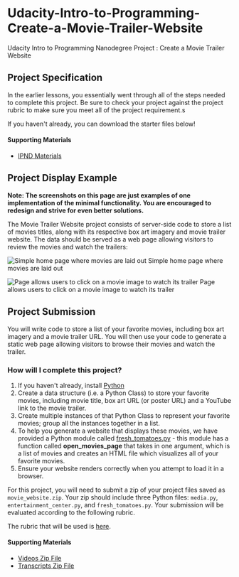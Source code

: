 # Udacity-Intro-to-Programming-Create-a-Movie-Trailer-Website
Udacity Intro to Programming Nanodegree Project : Create a Movie Trailer Website

## Project Specification
In the earlier lessons, you essentially went through all of the steps needed to complete this project. Be sure to check your project against the project rubric to make sure you meet all of the project requirement.s

If you haven't already, you can download the starter files below!

#### Supporting Materials
* [IPND Materials](https://d17h27t6h515a5.cloudfront.net/topher/2017/April/58ee5729_ipnd-materials/ipnd-materials.zip)

## Project Display Example
 **Note: The screenshots on this page are just examples of one implementation of the minimal functionality. You are encouraged to redesign and strive for even better solutions.**

The Movie Trailer Website project consists of server-side code to store a list of movies titles, along with its respective box art imagery and movie trailer website. The data should be served as a web page allowing visitors to review the movies and watch the trailers:

![Simple home page where movies are laid out
](https://d17h27t6h515a5.cloudfront.net/topher/2017/February/589b0c3b_sample-movie-website-1/sample-movie-website-1.png)
Simple home page where movies are laid out


![Page allows users to click on a movie image to watch its trailer](https://d17h27t6h515a5.cloudfront.net/topher/2017/February/589b0c56_sample-movie-website-2/sample-movie-website-2.png)
Page allows users to click on a movie image to watch its trailer

## Project Submission
You will write code to store a list of your favorite movies, including box art imagery and a movie trailer URL. You will then use your code to generate a static web page allowing visitors to browse their movies and watch the trailer.

### How will I complete this project?
1. If you haven't already, install [Python](https://www.python.org/)
2. Create a data structure (i.e. a Python Class) to store your favorite movies, including movie title, box art URL (or poster URL) and a YouTube link to the movie trailer.
3. Create multiple instances of that Python Class to represent your favorite movies; group all the instances together in a list.
4. To help you generate a website that displays these movies, we have provided a Python module called [fresh_tomatoes.py](https://s3.amazonaws.com/udacity-hosted-downloads/ud036/fresh_tomatoes.py) - this module has a function called **open_movies_page** that takes in one argument, which is a list of movies and creates an HTML file which visualizes all of your favorite movies.
5. Ensure your website renders correctly when you attempt to load it in a browser.

For this project, you will need to submit a zip of your project files saved as `movie_website.zip`. Your zip should include three Python files: `media.py`, `entertainment_center.py`, and `fresh_tomatoes.py`. Your submission will be evaluated according to the following rubric.

The rubric that will be used is [here](https://review.udacity.com/#!/projects/3553029266/rubric).

#### Supporting Materials
* [Videos Zip File](http://d2uz2655q5g6b2.cloudfront.net/3553029266/Stage%203%3A%20Add%20Videos%20to%20Your%20Page%20Videos.zip)
* [Transcripts Zip File](http://d2uz2655q5g6b2.cloudfront.net/3553029266/Stage%203%3A%20Add%20Videos%20to%20Your%20Page%20Subtitles.zip)
